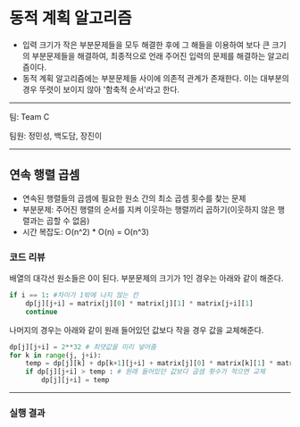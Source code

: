 
# 동적 계획 알고리즘
 - 입력 크기가 작은 부분문제들을 모두 해결한 후에 그 해들을 이용하여 보다 큰 크기의 부분문제들을 해결하여, 최종적으로 언래 주어진 입력의 문제를 해결하는 알고리즘이다.
 - 동적 계획 알고리즘에는 부분문제들 사이에 의존적 관계가 존재한다. 이는 대부분의 경우 뚜렷이 보이지 않아 '함축적 순서'라고 한다.

------

팀: Team C

팀원: 정민성, 백도담, 장진이

------


## 연속 행렬 곱셈
- 연속된 행렬들의 곱셈에 필요한 원소 간의 최소 곱셈 횟수를 찾는 문제
- 부분문제: 주어진 행렬의 순서를 지켜 이웃하는 행렬끼리 곱하기(이웃하지 않은 행렬과는 곱할 수 없음)
- 시간 복잡도: O(n^2) * O(n) = O(n^3)

### 코드 리뷰
배열의 대각선 원소들은 0이 된다.
부분문제의 크기가 1인 경우는 아래와 같이 해준다.
~~~python
if i == 1: #차이가 1밖에 나지 않는 칸
    dp[j][j+i] = matrix[j][0] * matrix[j][1] * matrix[j+i][1]
    continue
~~~

나머지의 경우는 아래와 같이 원래 들어있던 값보다 작을 경우 값을 교체해준다.
~~~python
dp[j][j+i] = 2**32 # 최댓값을 미리 넣어줌
for k in range(j, j+i):
    temp = dp[j][k] + dp[k+1][j+i] + matrix[j][0] * matrix[k][1] * matrix[j+i][1]
    if dp[j][j+i] > temp : # 원래 들어있던 값보다 곱셈 횟수가 적으면 교체
        dp[j][j+i] = temp 
~~~

------

### 실행 결과



